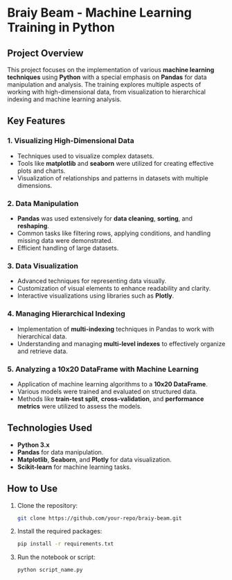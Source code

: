 # **Braiy Beam - Machine Learning Training in Python**

## **Project Overview**
This project focuses on the implementation of various **machine learning techniques** using **Python** with a special emphasis on **Pandas** for data manipulation and analysis. The training explores multiple aspects of working with high-dimensional data, from visualization to hierarchical indexing and machine learning analysis.

## **Key Features**

### **1. Visualizing High-Dimensional Data**
   - Techniques used to visualize complex datasets.
   - Tools like **matplotlib** and **seaborn** were utilized for creating effective plots and charts.
   - Visualization of relationships and patterns in datasets with multiple dimensions.

### **2. Data Manipulation**
   - **Pandas** was used extensively for **data cleaning**, **sorting**, and **reshaping**.
   - Common tasks like filtering rows, applying conditions, and handling missing data were demonstrated.
   - Efficient handling of large datasets.

### **3. Data Visualization**
   - Advanced techniques for representing data visually.
   - Customization of visual elements to enhance readability and clarity.
   - Interactive visualizations using libraries such as **Plotly**.

### **4. Managing Hierarchical Indexing**
   - Implementation of **multi-indexing** techniques in Pandas to work with hierarchical data.
   - Understanding and managing **multi-level indexes** to effectively organize and retrieve data.

### **5. Analyzing a 10x20 DataFrame with Machine Learning**
   - Application of machine learning algorithms to a **10x20 DataFrame**.
   - Various models were trained and evaluated on structured data.
   - Methods like **train-test split**, **cross-validation**, and **performance metrics** were utilized to assess the models.

## **Technologies Used**
- **Python 3.x**
- **Pandas** for data manipulation.
- **Matplotlib**, **Seaborn**, and **Plotly** for data visualization.
- **Scikit-learn** for machine learning tasks.
  
## **How to Use**
1. Clone the repository:  
   ```bash
   git clone https://github.com/your-repo/braiy-beam.git
   ```
2. Install the required packages:  
   ```bash
   pip install -r requirements.txt
   ```
3. Run the notebook or script:  
   ```bash
   python script_name.py
   ```
